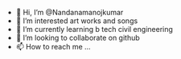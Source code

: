 - 👋 Hi, I’m @Nandanamanojkumar
- 👀 I’m interested art works and songs
- 🌱 I’m currently learning b tech civil engineering
- 💞️ I’m looking to collaborate on github
- 📫 How to reach me ...

<!---
Nandanamanojkumar/Nandanamanojkumar is a ✨ special ✨ repository because its `README.md` (this file) appears on your GitHub profile.
You can click the Preview link to take a look at your changes.
--->

